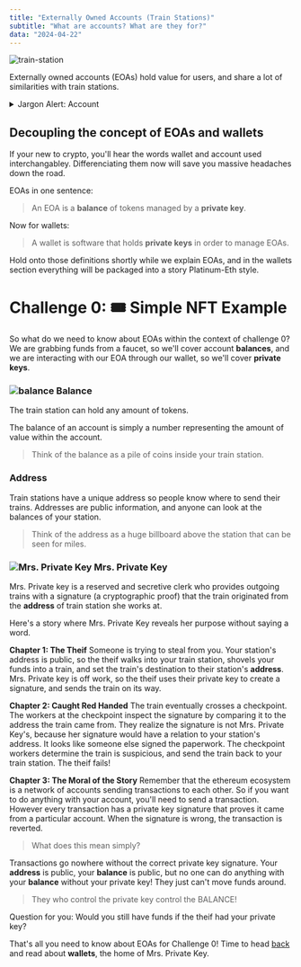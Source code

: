 ```yaml
---
title: "Externally Owned Accounts (Train Stations)"
subtitle: "What are accounts? What are they for?"
data: "2024-04-22"
---
```


![train-station](/images/train-station.svg)

Externally owned accounts (EOAs) hold value for users, and share a lot of similarities
with train stations.

<details>
  <summary>Jargon Alert: Account</summary>

---

> Damn, I gave my private key to my brand new friend and now all my HarryPotterObamaSonic10Inu tokens in my **account** are gone!

**Q:** What **account** is this person referring to?

**A:** They are referring to their externally owned account (EOA).

Technically, there are two kinds of accounts: EOAs and smart contracts. However people use the term
**accounts** to refer to EOAs because its shorter, less technical, and more understood.

---

</details>

## Decoupling the concept of EOAs and wallets

If your new to crypto, you'll hear the words wallet and account used interchangabley. Differenciating
them now will save you massive headaches down the road.

EOAs in one sentence:

> An EOA is a **balance** of tokens managed by a **private key**.

Now for wallets:

> A wallet is software that holds **private keys** in order to manage EOAs.

Hold onto those definitions shortly while we explain EOAs, and in the wallets section everything will
be packaged into a story Platinum-Eth style.

# Challenge 0: 🎟 Simple NFT Example

So what do we need to know about EOAs within the context of challenge 0? We are grabbing funds from
a faucet, so we'll cover account **balances**, and we are interacting with our EOA through our wallet,
so we'll cover **private keys**.

### ![balance](/images/balance.svg) Balance

The train station can hold any amount of tokens.

The balance of an account is simply a number representing the amount of value within the account.

> Think of the balance as a pile of coins inside your train station.

### Address

Train stations have a unique address so people know where to send their trains. Addresses are
public information, and anyone can look at the balances of your station.

> Think of the address as a huge billboard above the station that can be seen for miles.

### ![Mrs. Private Key](/images/mrsPrivateKey.svg) Mrs. Private Key

Mrs. Private key is a reserved and secretive clerk who provides outgoing trains with a signature
(a cryptographic proof) that the train originated from the **address** of train station she works at.

Here's a story where Mrs. Private Key reveals her purpose without saying a word.

**Chapter 1: The Theif**
Someone is trying to steal from you. Your station's address is public, so the theif walks into your
train station, shovels your funds into a train, and set the train's destination to their
station's **address**. Mrs. Private key is off work, so the theif uses their private key to create a
signature, and sends the train on its way.

**Chapter 2: Caught Red Handed**
The train eventually crosses a checkpoint. The workers at the checkpoint inspect the signature by comparing it
to the address the train came from. They realize the signature is not Mrs. Private Key's, because her signature
would have a relation to your station's address. It looks like someone else signed the paperwork. The checkpoint
workers determine the train is suspicious, and send the train back to your train station. The theif fails!

**Chapter 3: The Moral of the Story**
Remember that the ethereum ecosystem is a network of accounts sending transactions to each other.
So if you want to do anything with your account, you'll need to send a transaction. However every
transaction has a private key signature that proves it came from a particular account. When the
signature is wrong, the transaction is reverted.

> What does this mean simply?

Transactions go nowhere without the correct private key signature. Your **address** is public, your **balance**
is public, but no one can do anything with your **balance** without your private key! They just can't move funds
around.

> They who control the private key control the BALANCE!

Question for you: Would you still have funds if the theif had your private key?

That's all you need to know about EOAs for Challenge 0! Time to head [back](/posts/2simpleNFT) and read about
**wallets**, the home of Mrs. Private Key.
